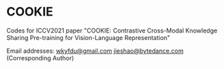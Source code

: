 # COOKIE
Codes for ICCV2021 paper "COOKIE: Contrastive Cross-Modal Knowledge Sharing Pre-training for Vision-Language Representation"

Email addresses: wkyfdu@gmail.com   jieshao@bytedance.com (Corresponding Author)   
